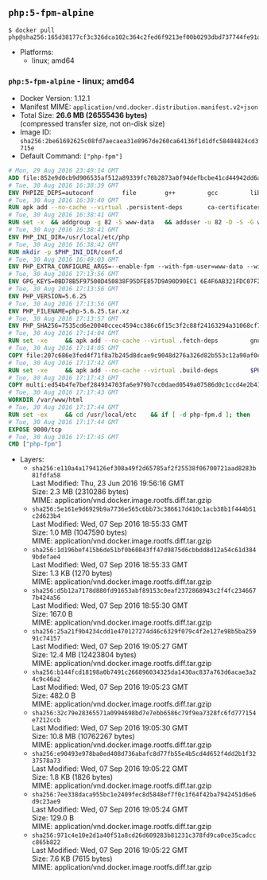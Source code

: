 ## `php:5-fpm-alpine`

```console
$ docker pull php@sha256:165d38177cf3c326dca102c364c2fed6f9213ef00b0293dbd737744fe91d39bf
```

-	Platforms:
	-	linux; amd64

### `php:5-fpm-alpine` - linux; amd64

-	Docker Version: 1.12.1
-	Manifest MIME: `application/vnd.docker.distribution.manifest.v2+json`
-	Total Size: **26.6 MB (26555436 bytes)**  
	(compressed transfer size, not on-disk size)
-	Image ID: `sha256:2be61692625c08fd7aecaea31e8967de260ca64136f1d1dfc58484824cd3715e`
-	Default Command: `["php-fpm"]`

```dockerfile
# Mon, 29 Aug 2016 23:49:14 GMT
ADD file:852e9d0cb9d906535af512a89339fc70b2873a0f94defbcbe41cd44942dd6ac8 in / 
# Tue, 30 Aug 2016 16:38:39 GMT
ENV PHPIZE_DEPS=autoconf 		file 		g++ 		gcc 		libc-dev 		make 		pkgconf 		re2c
# Tue, 30 Aug 2016 16:38:40 GMT
RUN apk add --no-cache --virtual .persistent-deps 		ca-certificates 		curl 		tar 		xz
# Tue, 30 Aug 2016 16:38:41 GMT
RUN set -x 	&& addgroup -g 82 -S www-data 	&& adduser -u 82 -D -S -G www-data www-data
# Tue, 30 Aug 2016 16:38:41 GMT
ENV PHP_INI_DIR=/usr/local/etc/php
# Tue, 30 Aug 2016 16:38:42 GMT
RUN mkdir -p $PHP_INI_DIR/conf.d
# Tue, 30 Aug 2016 16:49:03 GMT
ENV PHP_EXTRA_CONFIGURE_ARGS=--enable-fpm --with-fpm-user=www-data --with-fpm-group=www-data
# Tue, 30 Aug 2016 17:13:56 GMT
ENV GPG_KEYS=0BD78B5F97500D450838F95DFE857D9A90D90EC1 6E4F6AB321FDC07F2C332E3AC2BF0BC433CFC8B3
# Tue, 30 Aug 2016 17:13:56 GMT
ENV PHP_VERSION=5.6.25
# Tue, 30 Aug 2016 17:13:56 GMT
ENV PHP_FILENAME=php-5.6.25.tar.xz
# Tue, 30 Aug 2016 17:13:57 GMT
ENV PHP_SHA256=7535cd6e20040ccec4594cc386c6f15c3f2c88f24163294a31068cf7dfe7f644
# Tue, 30 Aug 2016 17:14:04 GMT
RUN set -xe 	&& apk add --no-cache --virtual .fetch-deps 		gnupg 	&& mkdir -p /usr/src 	&& cd /usr/src 	&& curl -fSL "https://secure.php.net/get/$PHP_FILENAME/from/this/mirror" -o php.tar.xz 	&& echo "$PHP_SHA256 *php.tar.xz" | sha256sum -c - 	&& curl -fSL "https://secure.php.net/get/$PHP_FILENAME.asc/from/this/mirror" -o php.tar.xz.asc 	&& export GNUPGHOME="$(mktemp -d)" 	&& for key in $GPG_KEYS; do 		gpg --keyserver ha.pool.sks-keyservers.net --recv-keys "$key"; 	done 	&& gpg --batch --verify php.tar.xz.asc php.tar.xz 	&& rm -r "$GNUPGHOME" 	&& apk del .fetch-deps
# Tue, 30 Aug 2016 17:14:05 GMT
COPY file:207c686e3fed4f71f8a7b245d8dcae9c9048d276a326d82b553c12a90af0c0ca in /usr/local/bin/ 
# Tue, 30 Aug 2016 17:17:42 GMT
RUN set -xe 	&& apk add --no-cache --virtual .build-deps 		$PHPIZE_DEPS 		curl-dev 		libedit-dev 		libxml2-dev 		openssl-dev 		sqlite-dev 		&& docker-php-source extract 	&& cd /usr/src/php 	&& ./configure 		--with-config-file-path="$PHP_INI_DIR" 		--with-config-file-scan-dir="$PHP_INI_DIR/conf.d" 				--disable-cgi 				--enable-ftp 		--enable-mbstring 		--enable-mysqlnd 				--with-curl 		--with-libedit 		--with-openssl 		--with-zlib 				$PHP_EXTRA_CONFIGURE_ARGS 	&& make -j"$(getconf _NPROCESSORS_ONLN)" 	&& make install 	&& { find /usr/local/bin /usr/local/sbin -type f -perm +0111 -exec strip --strip-all '{}' + || true; } 	&& make clean 	&& docker-php-source delete 		&& runDeps="$( 		scanelf --needed --nobanner --recursive /usr/local 			| awk '{ gsub(/,/, "\nso:", $2); print "so:" $2 }' 			| sort -u 			| xargs -r apk info --installed 			| sort -u 	)" 	&& apk add --no-cache --virtual .php-rundeps $runDeps 		&& apk del .build-deps
# Tue, 30 Aug 2016 17:17:43 GMT
COPY multi:ed54b4fe7bef284934703fa6e979b7cc0daed0549a07586d0c1ccd4e2b41884a in /usr/local/bin/ 
# Tue, 30 Aug 2016 17:17:43 GMT
WORKDIR /var/www/html
# Tue, 30 Aug 2016 17:17:44 GMT
RUN set -ex 	&& cd /usr/local/etc 	&& if [ -d php-fpm.d ]; then 		sed 's!=NONE/!=!g' php-fpm.conf.default | tee php-fpm.conf > /dev/null; 		cp php-fpm.d/www.conf.default php-fpm.d/www.conf; 	else 		mkdir php-fpm.d; 		cp php-fpm.conf.default php-fpm.d/www.conf; 		{ 			echo '[global]'; 			echo 'include=etc/php-fpm.d/*.conf'; 		} | tee php-fpm.conf; 	fi 	&& { 		echo '[global]'; 		echo 'error_log = /proc/self/fd/2'; 		echo; 		echo '[www]'; 		echo '; if we send this to /proc/self/fd/1, it never appears'; 		echo 'access.log = /proc/self/fd/2'; 		echo; 		echo 'clear_env = no'; 		echo; 		echo '; Ensure worker stdout and stderr are sent to the main error log.'; 		echo 'catch_workers_output = yes'; 	} | tee php-fpm.d/docker.conf 	&& { 		echo '[global]'; 		echo 'daemonize = no'; 		echo; 		echo '[www]'; 		echo 'listen = [::]:9000'; 	} | tee php-fpm.d/zz-docker.conf
# Tue, 30 Aug 2016 17:17:44 GMT
EXPOSE 9000/tcp
# Tue, 30 Aug 2016 17:17:45 GMT
CMD ["php-fpm"]
```

-	Layers:
	-	`sha256:e110a4a1794126ef308a49f2d65785af2f25538f06700721aad8283b81fdfa58`  
		Last Modified: Thu, 23 Jun 2016 19:56:16 GMT  
		Size: 2.3 MB (2310286 bytes)  
		MIME: application/vnd.docker.image.rootfs.diff.tar.gzip
	-	`sha256:5e161e9d6929b9a7736e565c6bb73c386617d410c1acb38b1f444b51c2d623b4`  
		Last Modified: Wed, 07 Sep 2016 18:55:33 GMT  
		Size: 1.0 MB (1047590 bytes)  
		MIME: application/vnd.docker.image.rootfs.diff.tar.gzip
	-	`sha256:1d196bef415b6de51bf0b60843ff47d9875d6cbbdd8d12a54c61d3849bdefae4`  
		Last Modified: Wed, 07 Sep 2016 18:55:33 GMT  
		Size: 1.3 KB (1270 bytes)  
		MIME: application/vnd.docker.image.rootfs.diff.tar.gzip
	-	`sha256:d5b12a7178d880fd91653abf89153c0eaf2372868943c2f4fc2346677b424a56`  
		Last Modified: Wed, 07 Sep 2016 18:55:30 GMT  
		Size: 167.0 B  
		MIME: application/vnd.docker.image.rootfs.diff.tar.gzip
	-	`sha256:25a21f9b4234cdd1e470127274d46c6329f079c4f2e127e98b5ba25991c74157`  
		Last Modified: Wed, 07 Sep 2016 19:05:27 GMT  
		Size: 12.4 MB (12423804 bytes)  
		MIME: application/vnd.docker.image.rootfs.diff.tar.gzip
	-	`sha256:b144fcd18198a0b7491c266896034325da1430ac837a763d6acae3a24c9c46a2`  
		Last Modified: Wed, 07 Sep 2016 19:05:23 GMT  
		Size: 482.0 B  
		MIME: application/vnd.docker.image.rootfs.diff.tar.gzip
	-	`sha256:32c79e28365571a0994698bd7e7ebb6586c79f9ea7328fc6fd777154e7212ccb`  
		Last Modified: Wed, 07 Sep 2016 19:05:30 GMT  
		Size: 10.8 MB (10762267 bytes)  
		MIME: application/vnd.docker.image.rootfs.diff.tar.gzip
	-	`sha256:e90493e978ba0ed408d736abafc8d77fb55e4b5cd4d652f4dd2b1f3237578a73`  
		Last Modified: Wed, 07 Sep 2016 19:05:22 GMT  
		Size: 1.8 KB (1826 bytes)  
		MIME: application/vnd.docker.image.rootfs.diff.tar.gzip
	-	`sha256:7ee338daca955bc1e2409fec8d5848ef7f0c1f64f42ba7942451d6e6d9c23ae9`  
		Last Modified: Wed, 07 Sep 2016 19:05:24 GMT  
		Size: 129.0 B  
		MIME: application/vnd.docker.image.rootfs.diff.tar.gzip
	-	`sha256:971c4e10e2d1a40f51a8cd26d609283b81231c378fd9ca0ce35cadccc865b822`  
		Last Modified: Wed, 07 Sep 2016 19:05:22 GMT  
		Size: 7.6 KB (7615 bytes)  
		MIME: application/vnd.docker.image.rootfs.diff.tar.gzip
